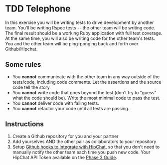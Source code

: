 # TDD Telephone

In this exercise you will be writing tests to drive development by another team. You'll be writing Rspec tests -- the other team will be writing code. The final result should be a working Ruby application with full test coverage. At the same time, you will also be writing code for the other team's tests. You and the other team will be ping-ponging back and forth over Github/Hipchat.

## Some rules
- You **cannot** communicate with the other team in any way outside of the tests/code, including code comments. Let the assertions and the source code tell the story.
- You **cannot** write code that goes beyond the test (don't try to "guess" what the code should be). Write the most minimal code to pass the test.
- You **cannot** deliver code with failing tests.
- You **cannot** refactor your code until all tests are passing.

## Instructions

1. Create a Github repository for you and your partner
2. Add yourselves AND the other pair as collaborators to your repository
3. Setup [Github hooks to integrate with HipChat](http://help.hipchat.com/knowledgebase/articles/64389-github-integration), so that you don't need to manually notify the other team each time you push new code. Your HipChat API Token available on the [Phase 3 Guide](http://github.com/../../phase-3-guide).
